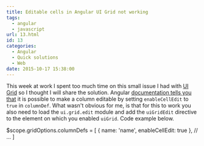 ```yaml
---
title: Editable cells in Angular UI Grid not working
tags:
  - angular
  - javascript
url: 13.html
id: 13
categories:
  - Angular
  - Quick solutions
  - Web
date: 2015-10-17 15:38:00
---
```


This week at work I spent too much time on this small issue I had with [UI Grid](http://ui-grid.info/) so I thought I will share the solution. Angular [documentation tells you that](http://ui-grid.info/docs/#/api/ui.grid.edit.api:ColumnDef) it is possible to make a column editable by setting `enableCellEdit` to `true` in `columnDef`. What wasn't obvious for me, is that for this to work you also need to load the `ui.grid.edit` module and add the `uiGridEdit` directive to the element on which you enabled `uiGrid`. Code example below.

$scope.gridOptions.columnDefs = \[ 
  { name: 'name', enableCellEdit: true }, 
  // ...
\]

 

<div ui-grid="gridOptions" ui-grid-edit class="grid"></div><br>